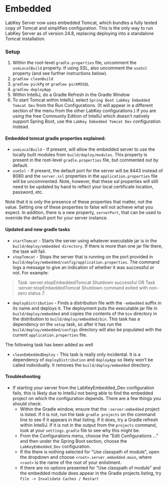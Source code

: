 # Embedded
LabKey Server now uses embedded Tomcat, which bundles a fully tested copy of Tomcat and simplifies configuration.
This is the only way to run LabKey Server as of version 24.8, replacing deploying into a standalone Tomcat installation.

### Setup
1. Within the root-level `gradle.properties` file, uncomment the `useLocalBuild` property. If using SSL, also uncomment the `useSsl` property (and see further instructions below).
2. `gradlew cleanBuild`
3. `gradlew pickPg` or `gradlew pickMSSQL`
4. `gradlew deployApp`
5. Within IntelliJ, do a Gradle Refresh in the Gradle Window
6. To start Tomcat within IntelliJ, select `Spring Boot LabKey Embedded Tomcat Dev` from the Run Configurations. (It
   will appear in a different section of the menu from the other LabKey configurations.) If you are using the free
   Community Edition of IntelliJ which doesn't natively support Spring Boot, use the `LabKey Embedded Tomcat Dev`
   configuration instead.

#### Embedded tomcat gradle properties explained:
+ `useLocalBuild` - If present, will allow the embedded server to use the locally built modules from `build/deploy/modules`. This property is present in the root-level `gradle.properties` file, but commented out by default.
+ `useSsl` - If present, the default port for the server will be 8443 instead of 8080 and the `server.ssl` properties in the `application.properties` file will be uncommented. Note, however, that these ssl properties will still need to be updated by hand to reflect your local certificate location, password, etc.

Note that it is only the presence of these properties that matter, not the value. Setting one of these properties to false will not achieve what you expect. In addition, there is a new property, `serverPort`, that can be used to override the default port for your server instance.

#### Updated and new gradle tasks

+ `startTomcat` - Starts the server using whatever executable jar is in the `build/deploy/embedded directory`. If there is more than one jar file there, the task will fail.
+ `stopTomcat` - Stops the server that is running on the port provided in `build/deploy/embedded/config/application.properties`. The command logs a message to give an indication of whether it was successful or not. For example:
> Task :server:stopEmbeddedTomcat
Shutdown successful
OR
> Task :server:stopEmbeddedTomcat
Shutdown command exited with non-zero status 7.

+ `deployDistribution` - Finds a distribution file with the `-embedded` suffix in its name and deploys it. The deployment puts the executable jar file in `build/deploy/embedded` and copies the contents of the `bin` directory in the distribution to `build/deploy/embedded/bin`. This task has a dependency on the `setup` task, so after it has run the `build/deploy/embedded/configs` directory will also be populated with the current `application.properties` file.

The following task has been added as well
+ `cleanEmbeddedDeploy` - This task is really only incidental. It is a dependency of `deployDistribution` and `deployApp` so likely won’t be called individually. It removes the `build/deploy/embedded` directory.

#### Troubleshooting
+ If starting your server from the LabKeyEmbedded_Dev configuration fails, this is likely due to IntelliJ not being able to find the embedded project on which the configuration depends. There are a few things you should check:
  + Within the Gradle window, ensure that the `:server:embedded` project is listed. If it is not, run the task `gradle projects` on the command line to see if it appears in that listing. If it does, try a Gradle refresh within IntelliJ. If it is not in the output from the `projects` command, look at your `settings.gradle` file to see why this might be.
  + From the Configurations menu, choose the "Edit Configurations ..." and then under the Spring Boot section, choose the `LabKeyEmbedded_Dev` configuration.
  + If the there is nothing selected for "Use classpath of module", open the dropdown and choose `<root>.server.embedded.main`, where `<root>` is the name of the root of your enlistment.
  + If there are no options presented for "Use classpath of module" and the embedded module does appear in the Gradle projects listing, try `File -> Invalidate Caches / Restart`
